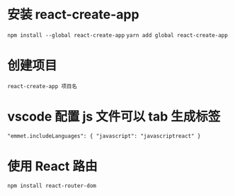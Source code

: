 # 安装 react-create-app

`npm install --global react-create-app`
`yarn add global react-create-app`

# 创建项目

`react-create-app 项目名`

# vscode 配置 js 文件可以 tab 生成标签

`"emmet.includeLanguages": { "javascript": "javascriptreact" }`

# 使用 React 路由

`npm install react-router-dom`
